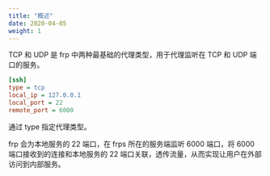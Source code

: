```yaml
---
title: "概述"
date: 2020-04-05
weight: 1
---
```


TCP 和 UDP 是 frp 中两种最基础的代理类型，用于代理监听在 TCP 和 UDP 端口的服务。

```ini
[ssh]
type = tcp
local_ip = 127.0.0.1
local_port = 22
remote_port = 6000
```

通过 type 指定代理类型。

frp 会为本地服务的 22 端口，在 frps 所在的服务端监听 6000 端口，将 6000 端口接收到的连接和本地服务的 22 端口关联，透传流量，从而实现让用户在外部访问到内部服务。
